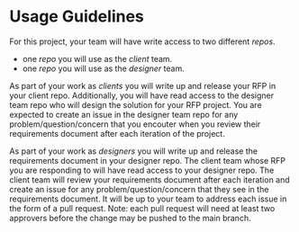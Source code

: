 # Usage Guidelines
For this project, your team will have write access to two different *repos*.
- one *repo* you will use as the *client* team.
- one *repo* you will use as the *designer* team.

As part of your work as *clients* you will write up and release your RFP in your client repo. Additionally, you will have read access to the designer team repo who will design the solution for your RFP project. You are expected to create an issue in the designer team repo for any problem/question/concern that you encouter when you review their requirements document after each iteration of the project. 

As part of your work as *designers* you will write up and release the requirements document in your designer repo. The client team whose RFP you are responding to will have read access to your designer repo. The client team will review your requirements document after each iteration and create an issue for any problem/question/concern that they see in the requirements document. It will be up to your team to address each issue in the form of a pull request. Note: each pull request will need at least two approvers before the change may be pushed to the main branch.
